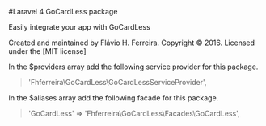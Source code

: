 #Laravel 4 GoCardLess package

Easily integrate your app with GoCardLess

Created and maintained by Flávio H. Ferreira. Copyright &copy; 2016. Licensed under the [MIT license]

In the $providers array add the following service provider for this package.

> 'Fhferreira\GoCardLess\GoCardLessServiceProvider',

In the $aliases array add the following facade for this package.

> 'GoCardLess' => 'Fhferreira\GoCardLess\Facades\GoCardLess',
